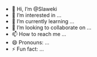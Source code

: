 - 👋 Hi, I’m @Slaweki
- 👀 I’m interested in ...
- 🌱 I’m currently learning ...
- 💞️ I’m looking to collaborate on ...
- 📫 How to reach me ...
- 😄 Pronouns: ...
- ⚡ Fun fact: ...

<!---
Slaweki/Slaweki is a ✨ special ✨ repository because its `README.md` (this file) appears on your GitHub profile.
You can click the Preview link to take a look at your changes.
--->
